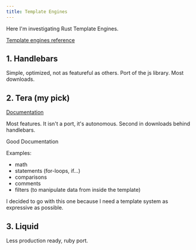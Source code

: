 ```yaml
---
title: Template Engines
---
```

Here I'm investigating Rust Template Engines.

[Template engines reference](https://www.arewewebyet.org/topics/templating/)


## 1. Handlebars
Simple, optimized, not as featureful as others. Port of the js library. Most downloads.

## 2. Tera (my pick)
[Documentation](https://keats.github.io/tera/)

Most features. It isn't a port, it's autonomous.
Second in downloads behind handlebars.

Good Documentation

Examples:
- math
- statements (for-loops, if...)
- comparisons
- comments
- filters (to manipulate data from inside the template)

I decided to go with this one because I need a template system as expressive as possible.


## 3. Liquid
Less production ready, ruby port.
